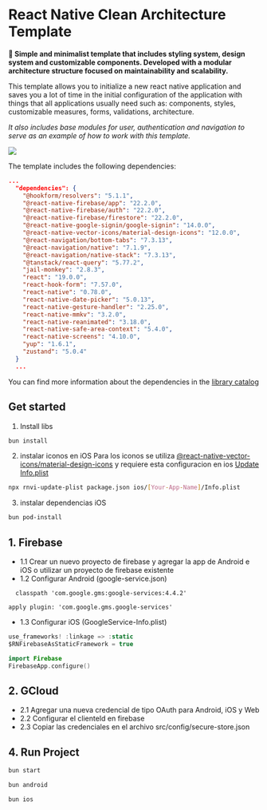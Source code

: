 # React Native Clean Architecture Template

**👾 Simple and minimalist template that includes styling system, design system and customizable components. Developed with a modular architecture structure focused on maintainability and scalability.**

This template allows you to initialize a new react native application and saves you a lot of time in the initial configuration of the application with things that all applications usually need such as: components, styles, customizable measures, forms, validations, architecture.

_It also includes base modules for user, authentication and navigation to serve as an example of how to work with this template._

![](https://firebasestorage.googleapis.com/v0/b/mi-barbershop-dev.firebasestorage.app/o/PUBLIC%2FMenu.png?alt=media&token=976cac37-e429-447e-aa45-990e7a1ec458)

The template includes the following dependencies:

```json
...
  "dependencies": {
    "@hookform/resolvers": "5.1.1",
    "@react-native-firebase/app": "22.2.0",
    "@react-native-firebase/auth": "22.2.0",
    "@react-native-firebase/firestore": "22.2.0",
    "@react-native-google-signin/google-signin": "14.0.0",
    "@react-native-vector-icons/material-design-icons": "12.0.0",
    "@react-navigation/bottom-tabs": "7.3.13",
    "@react-navigation/native": "7.1.9",
    "@react-navigation/native-stack": "7.3.13",
    "@tanstack/react-query": "5.77.2",
    "jail-monkey": "2.8.3",
    "react": "19.0.0",
    "react-hook-form": "7.57.0",
    "react-native": "0.78.0",
    "react-native-date-picker": "5.0.13",
    "react-native-gesture-handler": "2.25.0",
    "react-native-mmkv": "3.2.0",
    "react-native-reanimated": "3.18.0",
    "react-native-safe-area-context": "5.4.0",
    "react-native-screens": "4.10.0",
    "yup": "1.6.1",
    "zustand": "5.0.4"
  }
  ...
```

You can find more information about the dependencies in the [library catalog](https://crisangera.github.io/react-native-clean-architecture-docs/docs/libs)

## Get started

1. Install libs

```bash
bun install
```

2. instalar iconos en iOS
   Para los iconos se utiliza [@react-native-vector-icons/material-design-icons](https://github.com/oblador/react-native-vector-icons?tab=readme-ov-file#setup) y requiere esta configuracion en ios [Update Info.plist](https://github.com/oblador/react-native-vector-icons/blob/master/docs/SETUP-REACT-NATIVE.md)

```bash
npx rnvi-update-plist package.json ios/[Your-App-Name]/Info.plist
```

3. instalar dependencias iOS

```bash
bun pod-install
```

## 1. Firebase

- 1.1 Crear un nuevo proyecto de firebase y agregar la app de Android e iOS o utilizar un proyecto de firebase existente
- 1.2 Configurar Android (google-service.json)

```grovy title="build.gradle"
  classpath 'com.google.gms:google-services:4.4.2'
```

```grovy title="app/build.gradle"
apply plugin: 'com.google.gms.google-services'
```

- 1.3 Configurar iOS (GoogleService-Info.plist)

```swift title="Podfile.lock"
use_frameworks! :linkage => :static
$RNFirebaseAsStaticFramework = true
```

```swift title="AppDelegate.swift"
import Firebase
FirebaseApp.configure()
```

## 2. GCloud

- 2.1 Agregar una nueva credencial de tipo OAuth para Android, iOS y Web
- 2.2 Configurar el clienteId en firebase
- 2.3 Copiar las credenciales en el archivo src/config/secure-store.json

## 4. Run Project

```bash
bun start
```

```bash
bun android
```

```bash
bun ios
```
